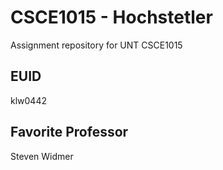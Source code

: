 # CSCE1015 - Hochstetler
Assignment repository for UNT CSCE1015
## EUID
klw0442
## Favorite Professor
Steven Widmer

